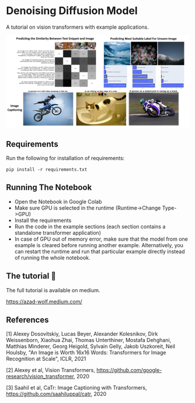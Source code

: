 # Denoising Diffusion Model


A tutorial on vision transformers with example applications.



![title cover image](cover.png)


## Requirements

Run the following for installation of requirements:

```
pip install -r requirements.txt

```
## Running The Notebook

* Open the Notebook in Google Colab
* Make sure GPU is selected in the runtime (Runtime->Change Type->GPU)
* Install the requirements
* Run the code in the example sections (each section contains a standalone transformer application)
* In case of GPU out of memory error, make sure that the model from one example is cleared before running another example. Alternatively, you can restart the runtime and run that particular example directly instead of running the whole notebook.

## The tutorial 📃
The full tutorial is available on medium.

https://azad-wolf.medium.com/



## References 

[1] Alexey Dosovitskiy, Lucas Beyer, Alexander Kolesnikov, Dirk Weissenborn, Xiaohua Zhai, Thomas Unterthiner, Mostafa Dehghani, Matthias Minderer, Georg Heigold, Sylvain Gelly, Jakob Uszkoreit, Neil Houlsby, "An Image is Worth 16x16 Words: Transformers for Image Recognition at Scale", ICLR, 2021

[2] Alexey et al, Vision Transformers, https://github.com/google-research/vision_transformer, 2020

[3] Saahil et al, CaTr: Image Captioning with Transformers, https://github.com/saahiluppal/catr, 2020










